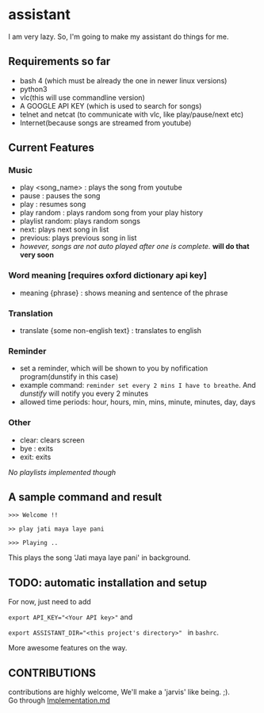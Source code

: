 # assistant
I am very lazy. So, I'm going to make my assistant do things for me. 

## Requirements so far
- bash 4 (which must be already the one in newer linux versions)
- python3
- vlc(this will use commandline version)
- A GOOGLE API KEY (which is used to search for songs)
- telnet and netcat (to communicate with vlc, like play/pause/next etc)  
- Internet(because songs are streamed from youtube)

## Current Features 
### Music
- play <song_name> : plays the song from youtube
- pause : pauses the song
- play : resumes song
- play random : plays random song from your play history
- playlist random: plays random songs
- next: plays next song in list
- previous: plays previous song in list
- *however, songs are not auto played after one is complete.* **will do that very soon**
### Word meaning [requires oxford dictionary api key]
- meaning {phrase} : shows meaning and sentence of the phrase 
### Translation
- translate {some non-english text} : translates to english
### Reminder
- set a reminder, which will be shown to you by nofification program(dunstify in this case)
- example command: `reminder set every 2 mins I have to breathe`. And *dunstify* will notify you every 2 minutes
- allowed time periods: hour, hours, min, mins, minute, minutes, day, days
### Other
- clear: clears screen
- bye : exits 
- exit: exits

*No playlists implemented though*

## A sample command and result 
```
>>> Welcome !! 

>> play jati maya laye pani 

>>> Playing ..  

```
This plays the song 'Jati maya laye pani' in background. 

## TODO: automatic installation and setup
For now, just need to add  

`export API_KEY="<Your API key>"` and  

`export ASSISTANT_DIR="<this project's directory>" ` in `bashrc`.  

More awesome features on the way.  

## CONTRIBUTIONS 
contributions are highly welcome, We'll make a 'jarvis' like being. ;).  
Go through [Implementation.md](https://github.com/bewakes/assistant/blob/master/Implementation.md)
